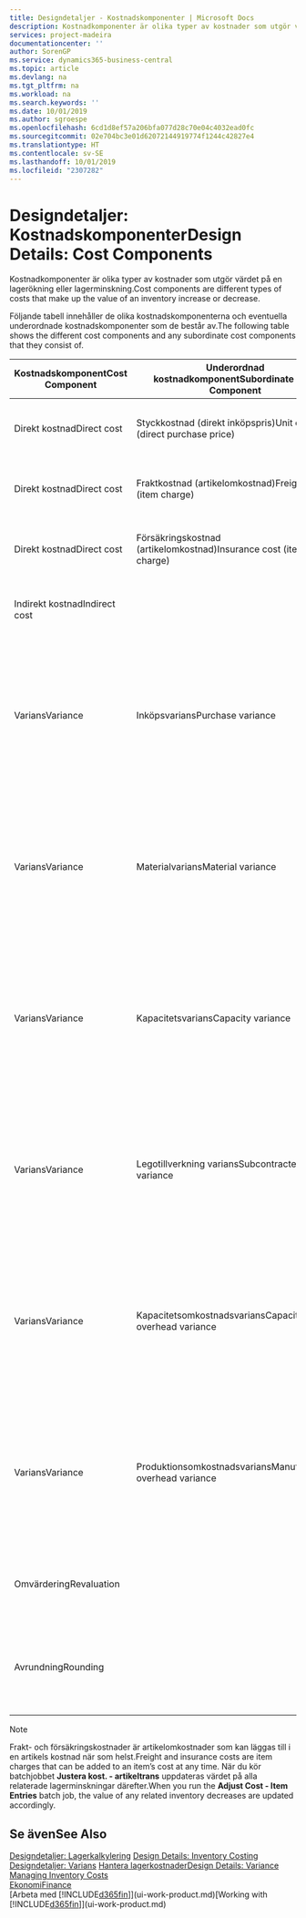 ```yaml
---
title: Designdetaljer - Kostnadskomponenter | Microsoft Docs
description: Kostnadkomponenter är olika typer av kostnader som utgör värdet på en lagerökning eller lagerminskning.
services: project-madeira
documentationcenter: ''
author: SorenGP
ms.service: dynamics365-business-central
ms.topic: article
ms.devlang: na
ms.tgt_pltfrm: na
ms.workload: na
ms.search.keywords: ''
ms.date: 10/01/2019
ms.author: sgroespe
ms.openlocfilehash: 6cd1d8ef57a206bfa077d28c70e04c4032ead0fc
ms.sourcegitcommit: 02e704bc3e01d62072144919774f1244c42827e4
ms.translationtype: HT
ms.contentlocale: sv-SE
ms.lasthandoff: 10/01/2019
ms.locfileid: "2307282"
---
```

# <a name="design-details-cost-components"></a><span data-ttu-id="7dff9-103">Designdetaljer: Kostnadskomponenter</span><span class="sxs-lookup"><span data-stu-id="7dff9-103">Design Details: Cost Components</span></span>
<span data-ttu-id="7dff9-104">Kostnadkomponenter är olika typer av kostnader som utgör värdet på en lagerökning eller lagerminskning.</span><span class="sxs-lookup"><span data-stu-id="7dff9-104">Cost components are different types of costs that make up the value of an inventory increase or decrease.</span></span>  

 <span data-ttu-id="7dff9-105">Följande tabell innehåller de olika kostnadskomponenterna och eventuella underordnade kostnadskomponenter som de består av.</span><span class="sxs-lookup"><span data-stu-id="7dff9-105">The following table shows the different cost components and any subordinate cost components that they consist of.</span></span>  

|<span data-ttu-id="7dff9-106">Kostnadskomponent</span><span class="sxs-lookup"><span data-stu-id="7dff9-106">Cost Component</span></span>|<span data-ttu-id="7dff9-107">Underordnad kostnadkomponent</span><span class="sxs-lookup"><span data-stu-id="7dff9-107">Subordinate Cost Component</span></span>|<span data-ttu-id="7dff9-108">Description</span><span class="sxs-lookup"><span data-stu-id="7dff9-108">Description</span></span>|  
|--------------------|--------------------------------|---------------------------------------|  
|<span data-ttu-id="7dff9-109">Direkt kostnad</span><span class="sxs-lookup"><span data-stu-id="7dff9-109">Direct cost</span></span>|<span data-ttu-id="7dff9-110">Styckkostnad (direkt inköpspris)</span><span class="sxs-lookup"><span data-stu-id="7dff9-110">Unit cost (direct purchase price)</span></span>|<span data-ttu-id="7dff9-111">Kostnad som kan spåras till en kostnadsbärare.</span><span class="sxs-lookup"><span data-stu-id="7dff9-111">Cost that can be traced to a cost object.</span></span>|  
|<span data-ttu-id="7dff9-112">Direkt kostnad</span><span class="sxs-lookup"><span data-stu-id="7dff9-112">Direct cost</span></span>|<span data-ttu-id="7dff9-113">Fraktkostnad (artikelomkostnad)</span><span class="sxs-lookup"><span data-stu-id="7dff9-113">Freight cost (item charge)</span></span>|<span data-ttu-id="7dff9-114">Kostnad som kan spåras till en kostnadsbärare.</span><span class="sxs-lookup"><span data-stu-id="7dff9-114">Cost that can be traced to a cost object.</span></span>|  
|<span data-ttu-id="7dff9-115">Direkt kostnad</span><span class="sxs-lookup"><span data-stu-id="7dff9-115">Direct cost</span></span>|<span data-ttu-id="7dff9-116">Försäkringskostnad (artikelomkostnad)</span><span class="sxs-lookup"><span data-stu-id="7dff9-116">Insurance cost (item charge)</span></span>|<span data-ttu-id="7dff9-117">Kostnad som kan spåras till en kostnadsbärare.</span><span class="sxs-lookup"><span data-stu-id="7dff9-117">Cost that can be traced to a cost object.</span></span>|  
|<span data-ttu-id="7dff9-118">Indirekt kostnad</span><span class="sxs-lookup"><span data-stu-id="7dff9-118">Indirect cost</span></span>||<span data-ttu-id="7dff9-119">Kostnad som inte kan spåras till en kostnadsbärare.</span><span class="sxs-lookup"><span data-stu-id="7dff9-119">Cost that cannot be traced to a cost object.</span></span>|  
|<span data-ttu-id="7dff9-120">Varians</span><span class="sxs-lookup"><span data-stu-id="7dff9-120">Variance</span></span>|<span data-ttu-id="7dff9-121">Inköpsvarians</span><span class="sxs-lookup"><span data-stu-id="7dff9-121">Purchase variance</span></span>|<span data-ttu-id="7dff9-122">Skillnaden mellan faktiska kostnader och standardkostnader, som endast bokförs för artiklar med värderingsprincipen **Standard**.</span><span class="sxs-lookup"><span data-stu-id="7dff9-122">The difference between actual and standard costs, which is only posted for items using the **Standard** costing method.</span></span>|  
|<span data-ttu-id="7dff9-123">Varians</span><span class="sxs-lookup"><span data-stu-id="7dff9-123">Variance</span></span>|<span data-ttu-id="7dff9-124">Materialvarians</span><span class="sxs-lookup"><span data-stu-id="7dff9-124">Material variance</span></span>|<span data-ttu-id="7dff9-125">Skillnaden mellan faktiska kostnader och standardkostnader, som endast bokförs för artiklar med värderingsprincipen **Standard**.</span><span class="sxs-lookup"><span data-stu-id="7dff9-125">The difference between actual and standard costs, which is only posted for items using the **Standard** costing method.</span></span>|  
|<span data-ttu-id="7dff9-126">Varians</span><span class="sxs-lookup"><span data-stu-id="7dff9-126">Variance</span></span>|<span data-ttu-id="7dff9-127">Kapacitetsvarians</span><span class="sxs-lookup"><span data-stu-id="7dff9-127">Capacity variance</span></span>|<span data-ttu-id="7dff9-128">Skillnaden mellan faktiska kostnader och standardkostnader, som endast bokförs för artiklar med värderingsprincipen **Standard**.</span><span class="sxs-lookup"><span data-stu-id="7dff9-128">The difference between actual and standard costs, which is only posted for items using the **Standard** costing method.</span></span>|  
|<span data-ttu-id="7dff9-129">Varians</span><span class="sxs-lookup"><span data-stu-id="7dff9-129">Variance</span></span>|<span data-ttu-id="7dff9-130">Legotillverkning varians</span><span class="sxs-lookup"><span data-stu-id="7dff9-130">Subcontracted variance</span></span>|<span data-ttu-id="7dff9-131">Skillnaden mellan faktiska kostnader och standardkostnader, som endast bokförs för artiklar med värderingsprincipen **Standard**.</span><span class="sxs-lookup"><span data-stu-id="7dff9-131">The difference between actual and standard costs, which is only posted for items using the **Standard** costing method.</span></span>|  
|<span data-ttu-id="7dff9-132">Varians</span><span class="sxs-lookup"><span data-stu-id="7dff9-132">Variance</span></span>|<span data-ttu-id="7dff9-133">Kapacitetsomkostnadsvarians</span><span class="sxs-lookup"><span data-stu-id="7dff9-133">Capacity overhead variance</span></span>|<span data-ttu-id="7dff9-134">Skillnaden mellan faktiska kostnader och standardkostnader, som endast bokförs för artiklar med värderingsprincipen **Standard**.</span><span class="sxs-lookup"><span data-stu-id="7dff9-134">The difference between actual and standard costs, which is only posted for items using the **Standard** costing method.</span></span>|  
|<span data-ttu-id="7dff9-135">Varians</span><span class="sxs-lookup"><span data-stu-id="7dff9-135">Variance</span></span>|<span data-ttu-id="7dff9-136">Produktionsomkostnadsvarians</span><span class="sxs-lookup"><span data-stu-id="7dff9-136">Manufacturing overhead variance</span></span>|<span data-ttu-id="7dff9-137">Skillnaden mellan faktiska kostnader och standardkostnader, som endast bokförs för artiklar med värderingsprincipen **Standard**.</span><span class="sxs-lookup"><span data-stu-id="7dff9-137">The difference between actual and standard costs, which is only posted for items using the **Standard** costing method.</span></span>|  
|<span data-ttu-id="7dff9-138">Omvärdering</span><span class="sxs-lookup"><span data-stu-id="7dff9-138">Revaluation</span></span>||<span data-ttu-id="7dff9-139">En avskrivning eller uppskrivning av det aktuella lagervärdet.</span><span class="sxs-lookup"><span data-stu-id="7dff9-139">A depreciation or appreciation of the current inventory value.</span></span>|  
|<span data-ttu-id="7dff9-140">Avrundning</span><span class="sxs-lookup"><span data-stu-id="7dff9-140">Rounding</span></span>||<span data-ttu-id="7dff9-141">Rester som orsakas av sättet som värderingen av lager minskar beräknas.</span><span class="sxs-lookup"><span data-stu-id="7dff9-141">Residuals caused by the way in which valuation of inventory decreases are calculated.</span></span>|  

> [!NOTE]  
>  <span data-ttu-id="7dff9-142">Frakt- och försäkringskostnader är artikelomkostnader som kan läggas till i en artikels kostnad när som helst.</span><span class="sxs-lookup"><span data-stu-id="7dff9-142">Freight and insurance costs are item charges that can be added to an item’s cost at any time.</span></span> <span data-ttu-id="7dff9-143">När du kör batchjobbet **Justera kost. - artikeltrans** uppdateras värdet på alla relaterade lagerminskningar därefter.</span><span class="sxs-lookup"><span data-stu-id="7dff9-143">When you run the **Adjust Cost - Item Entries** batch job, the value of any related inventory decreases are updated accordingly.</span></span>  

## <a name="see-also"></a><span data-ttu-id="7dff9-144">Se även</span><span class="sxs-lookup"><span data-stu-id="7dff9-144">See Also</span></span>  
 <span data-ttu-id="7dff9-145">[Designdetaljer: Lagerkalkylering](design-details-inventory-costing.md) </span><span class="sxs-lookup"><span data-stu-id="7dff9-145">[Design Details: Inventory Costing](design-details-inventory-costing.md) </span></span>  
 <span data-ttu-id="7dff9-146">[Designdetaljer: Varians](design-details-variance.md) [Hantera lagerkostnader](finance-manage-inventory-costs.md)</span><span class="sxs-lookup"><span data-stu-id="7dff9-146">[Design Details: Variance](design-details-variance.md) [Managing Inventory Costs](finance-manage-inventory-costs.md)</span></span>  
 [<span data-ttu-id="7dff9-147">Ekonomi</span><span class="sxs-lookup"><span data-stu-id="7dff9-147">Finance</span></span>](finance.md)  
 <span data-ttu-id="7dff9-148">[Arbeta med [!INCLUDE[d365fin](includes/d365fin_md.md)]](ui-work-product.md)</span><span class="sxs-lookup"><span data-stu-id="7dff9-148">[Working with [!INCLUDE[d365fin](includes/d365fin_md.md)]](ui-work-product.md)</span></span>  
